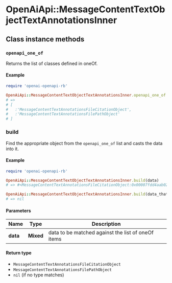 # OpenAiApi::MessageContentTextObjectTextAnnotationsInner

## Class instance methods

### `openapi_one_of`

Returns the list of classes defined in oneOf.

#### Example

```ruby
require 'openai-openapi-rb'

OpenAiApi::MessageContentTextObjectTextAnnotationsInner.openapi_one_of
# =>
# [
#   :'MessageContentTextAnnotationsFileCitationObject',
#   :'MessageContentTextAnnotationsFilePathObject'
# ]
```

### build

Find the appropriate object from the `openapi_one_of` list and casts the data into it.

#### Example

```ruby
require 'openai-openapi-rb'

OpenAiApi::MessageContentTextObjectTextAnnotationsInner.build(data)
# => #<MessageContentTextAnnotationsFileCitationObject:0x00007fdd4aab02a0>

OpenAiApi::MessageContentTextObjectTextAnnotationsInner.build(data_that_doesnt_match)
# => nil
```

#### Parameters

| Name | Type | Description |
| ---- | ---- | ----------- |
| **data** | **Mixed** | data to be matched against the list of oneOf items |

#### Return type

- `MessageContentTextAnnotationsFileCitationObject`
- `MessageContentTextAnnotationsFilePathObject`
- `nil` (if no type matches)


